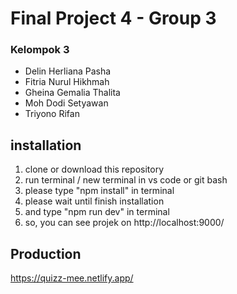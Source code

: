 # Final Project 4 - Group 3

### Kelompok 3
- Delin Herliana Pasha
- Fitria Nurul Hikhmah 
- Gheina Gemalia Thalita 
- Moh Dodi Setyawan
- Triyono Rifan 

## installation
1. clone or download this repository
2. run terminal / new terminal in vs code or git bash
3. please type "npm install" in terminal
4. please wait until finish installation
5. and type "npm run dev" in terminal
6. so, you can see projek on http://localhost:9000/

## Production
https://quizz-mee.netlify.app/
